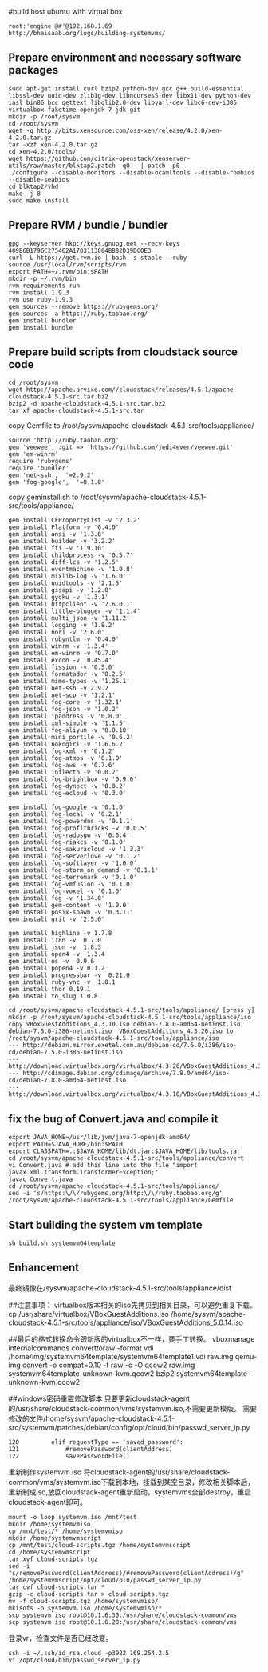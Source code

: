#build host ubuntu with virtual box
```
root:'engine!@#'@192.168.1.69
http://bhaisaab.org/logs/building-systemvms/
```
## Prepare environment and necessary software packages
```
sudo apt-get install curl bzip2 python-dev gcc g++ build-essential libssl-dev uuid-dev zlib1g-dev libncurses5-dev libx11-dev python-dev iasl bin86 bcc gettext libglib2.0-dev libyajl-dev libc6-dev-i386 virtualbox faketime openjdk-7-jdk git
mkdir -p /root/sysvm
cd /root/sysvm
wget -q http://bits.xensource.com/oss-xen/release/4.2.0/xen-4.2.0.tar.gz
tar -xzf xen-4.2.0.tar.gz
cd xen-4.2.0/tools/
wget https://github.com/citrix-openstack/xenserver-utils/raw/master/blktap2.patch -qO - | patch -p0
./configure --disable-monitors --disable-ocamltools --disable-rombios --disable-seabios
cd blktap2/vhd
make -j 8
sudo make install
```

## Prepare RVM / bundle / bundler
```
gpg --keyserver hkp://keys.gnupg.net --recv-keys 409B6B1796C275462A1703113804BB82D39DC0E3
curl -L https://get.rvm.io | bash -s stable --ruby
source /usr/local/rvm/scripts/rvm
export PATH=~/.rvm/bin:$PATH
mkdir -p ~/.rvm/bin
rvm requirements run
rvm install 1.9.3
rvm use ruby-1.9.3
gem sources --remove https://rubygems.org/
gem sources -a https://ruby.taobao.org/
gem install bundler
gem install bundle
```
## Prepare build scripts from cloudstack source code
```
cd /root/sysvm
wget http://apache.arvixe.com//cloudstack/releases/4.5.1/apache-cloudstack-4.5.1-src.tar.bz2
bzip2 -d apache-cloudstack-4.5.1-src.tar.bz2
tar xf apache-cloudstack-4.5.1-src.tar
```
copy Gemfile to /root/sysvm/apache-cloudstack-4.5.1-src/tools/appliance/
```
source 'http://ruby.taobao.org' 
gem 'veewee', :git => 'https://github.com/jedi4ever/veewee.git' 
gem 'em-winrm' 
require 'rubygems' 
require 'bundler' 
gem 'net-ssh',  '=2.9.2' 
gem 'fog-google',  '=0.1.0'
```
copy geminstall.sh to /root/sysvm/apache-cloudstack-4.5.1-src/tools/appliance/
```
gem install CFPropertyList -v '2.3.2' 
gem install Platform -v '0.4.0' 
gem install ansi -v '1.3.0' 
gem install builder -v '3.2.2' 
gem install ffi -v '1.9.10' 
gem install childprocess -v '0.5.7' 
gem install diff-lcs -v '1.2.5' 
gem install eventmachine -v '1.0.8' 
gem install mixlib-log -v '1.6.0' 
gem install uuidtools -v '2.1.5' 
gem install gssapi -v '1.2.0' 
gem install gyoku -v '1.3.1' 
gem install httpclient -v '2.6.0.1' 
gem install little-plugger -v '1.1.4' 
gem install multi_json -v '1.11.2' 
gem install logging -v '1.8.2' 
gem install nori -v '2.6.0' 
gem install rubyntlm -v '0.4.0' 
gem install winrm -v '1.3.4' 
gem install em-winrm -v '0.7.0' 
gem install excon -v '0.45.4' 
gem install fission -v '0.5.0' 
gem install formatador -v '0.2.5' 
gem install mime-types -v '1.25.1' 
gem install net-ssh -v 2.9.2 
gem install net-scp -v '1.2.1' 
gem install fog-core -v '1.32.1' 
gem install fog-json -v '1.0.2' 
gem install ipaddress -v '0.8.0' 
gem install xml-simple -v '1.1.5' 
gem install fog-aliyun -v '0.0.10' 
gem install mini_portile -v '0.6.2' 
gem install nokogiri -v '1.6.6.2' 
gem install fog-xml -v '0.1.2' 
gem install fog-atmos -v '0.1.0' 
gem install fog-aws -v '0.7.6' 
gem install inflecto -v '0.0.2' 
gem install fog-brightbox -v '0.9.0' 
gem install fog-dynect -v '0.0.2' 
gem install fog-ecloud -v '0.3.0' 

gem install fog-google -v '0.1.0' 
gem install fog-local -v '0.2.1' 
gem install fog-powerdns -v '0.1.1' 
gem install fog-profitbricks -v '0.0.5' 
gem install fog-radosgw -v '0.0.4' 
gem install fog-riakcs -v '0.1.0' 
gem install fog-sakuracloud -v '1.3.3' 
gem install fog-serverlove -v '0.1.2' 
gem install fog-softlayer -v '1.0.0' 
gem install fog-storm_on_demand -v '0.1.1' 
gem install fog-terremark -v '0.1.0' 
gem install fog-vmfusion -v '0.1.0' 
gem install fog-voxel -v '0.1.0' 
gem install fog -v '1.34.0' 
gem install gem-content -v '1.0.0' 
gem install posix-spawn -v '0.3.11' 
gem install grit -v '2.5.0' 

gem install highline -v 1.7.8 
gem install i18n -v  0.7.0 
gem install json -v  1.8.3 
gem install open4 -v  1.3.4 
gem install os -v  0.9.6 
gem install popen4 -v 0.1.2 
gem install progressbar -v  0.21.0 
gem install ruby-vnc -v  1.0.1 
gem install thor 0.19.1 
gem install to_slug 1.0.8
```
```
cd /root/sysvm/apache-cloudstack-4.5.1-src/tools/appliance/ [press y]
mkdir -p /root/sysvm/apache-cloudstack-4.5.1-src/tools/appliance/iso
copy VBoxGuestAdditions_4.3.10.iso debian-7.8.0-amd64-netinst.iso debian-7.5.0-i386-netinst.iso  VBoxGuestAdditions_4.3.26.iso to /root/sysvm/apache-cloudstack-4.5.1-src/tools/appliance/iso
--- http://debian.mirror.exetel.com.au/debian-cd/7.5.0/i386/iso-cd/debian-7.5.0-i386-netinst.iso
--- http://download.virtualbox.org/virtualbox/4.3.26/VBoxGuestAdditions_4.3.26.iso
--- http://cdimage.debian.org/cdimage/archive/7.8.0/amd64/iso-cd/debian-7.8.0-amd64-netinst.iso
--- http://download.virtualbox.org/virtualbox/4.3.10/VBoxGuestAdditions_4.3.10.iso
```
## fix the bug of Convert.java and compile it
```
export JAVA_HOME=/usr/lib/jvm/java-7-openjdk-amd64/
export PATH=$JAVA_HOME/bin:$PATH
export CLASSPATH=.:$JAVA_HOME/lib/dt.jar:$JAVA_HOME/lib/tools.jar
cd /root/sysvm/apache-cloudstack-4.5.1-src/tools/appliance/convert
vi Convert.java # add this line into the file "import javax.xml.transform.TransformerException;"
javac Convert.java
cd /root/sysvm/apache-cloudstack-4.5.1-src/tools/appliance/
sed -i 's/https:\/\/rubygems.org/http:\/\/ruby.taobao.org/g' /root/sysvm/apache-cloudstack-4.5.1-src/tools/appliance/Gemfile
```
## Start building the system vm template
```
sh build.sh systemvm64template
```

## Enhancement
最终镜像在/sysvm/apache-cloudstack-4.5.1-src/tools/appliance/dist


##注意事项：
virtualbox版本相关的iso先拷贝到相关目录，可以避免重复下载。
cp /usr/share/virtualbox/VBoxGuestAdditions.iso /home/sysvm/apache-cloudstack-4.5.1-src/tools/appliance/iso/VBoxGuestAdditions_5.0.14.iso

##最后的格式转换命令跟新版的virtualbox不一样，要手工转换。
vboxmanage internalcommands converttoraw -format vdi /home/img/systemvm64template/systemvm64template1.vdi raw.img
qemu-img convert -o compat=0.10 -f raw -c -O qcow2 raw.img systemvm64template-unknown-kvm.qcow2
bzip2 systemvm64template-unknown-kvm.qcow2

##windows密码重置修改脚本
只要更新cloudstack-agent的/usr/share/cloudstack-common/vms/systemvm.iso,不需要更新模版。
需要修改的文件/home/sysvm/apache-cloudstack-4.5.1-src/systemvm/patches/debian/config/opt/cloud/bin/passwd_server_ip.py
```
120         elif requestType == 'saved_password':
121             #removePassword(clientAddress)
122             savePasswordFile()
```
重新制作systemvm.iso
将cloudstack-agent的/usr/share/cloudstack-common/vms/systemvm.iso下载到本地，挂载到某空目录，修改相关脚本后，重新制成iso,放回cloudstack-agent重新启动，systemvms全部destroy，重启cloudstack-agent即可。
```
mount -o loop systemvm.iso /mnt/test
mkdir /home/systemvmiso
cp /mnt/test/* /home/systemvmiso
mkdir /home/systemvmscript
cp /mnt/test/cloud-scripts.tgz /home/systemvmscript
cd /home/systemvmscript
tar xvf cloud-scripts.tgz
sed -i "s/removePassword(clientAddress)/#removePassword(clientAddress)/g" /home/systemvmscript/opt/cloud/bin/passwd_server_ip.py
tar cvf cloud-scripts.tar *
gzip -c cloud-scripts.tar > cloud-scripts.tgz
mv -f cloud-scripts.tgz /home/systemvmiso/
mkisofs -o systemvm.iso /home/systemvmiso/*
scp systemvm.iso root@10.1.6.30:/usr/share/cloudstack-common/vms
scp systemvm.iso root@10.1.6.20:/usr/share/cloudstack-common/vms
```
登录vr，检查文件是否已经改变。
```
ssh -i ~/.ssh/id_rsa.cloud -p3922 169.254.2.5
vi /opt/cloud/bin/passwd_server_ip.py
```

